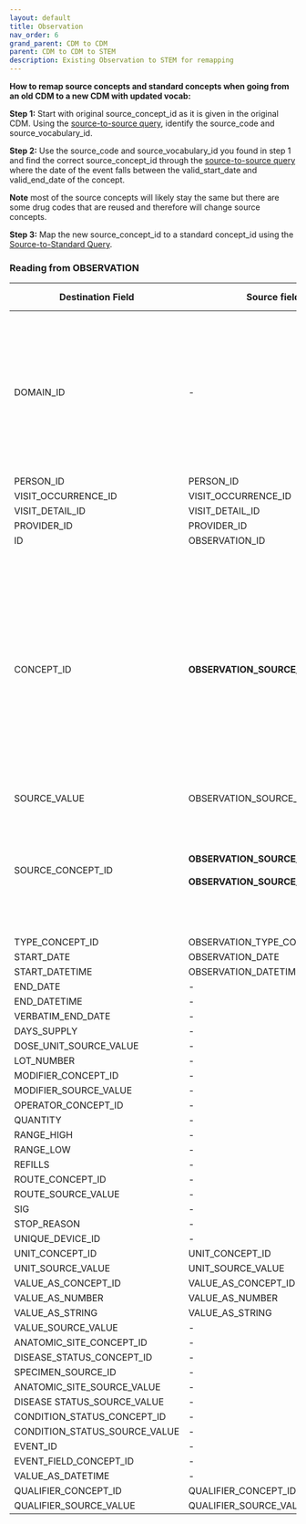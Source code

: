 ```yaml
---
layout: default
title: Observation
nav_order: 6
grand_parent: CDM to CDM
parent: CDM to CDM to STEM
description: Existing Observation to STEM for remapping
---
```


**How to remap source concepts and standard concepts when going from an old CDM to a new CDM with updated vocab:**

**Step 1:** Start with original source_concept_id as it is given in the original CDM. Using the [source-to-source query](https://ohdsi.github.io/CommonDataModel/sqlScripts.html#Source_to_Source), identify the source_code and source_vocabulary_id.

**Step 2:** Use the source_code and source_vocabulary_id you found in step 1 and find the correct source_concept_id through the [source-to-source query](https://ohdsi.github.io/CommonDataModel/sqlScripts.html#Source_to_Source) where the date of the event falls between the valid_start_date and valid_end_date of the concept. 

**Note** most of the source concepts will likely stay the same but there are some drug codes that are reused and therefore will change source concepts.

**Step 3:** Map the new source_concept_id to a standard concept_id using the [Source-to-Standard Query](https://ohdsi.github.io/CommonDataModel/sqlScripts.html).


### Reading from **OBSERVATION**

| Destination Field | Source field | Logic | Comment field |
| --- | --- | --- | --- |
| DOMAIN_ID | - | - | This should be the domain_id of the standard concept in the CONCEPT_ID field. If a code is mapped to CONCEPT_ID 0, put the domain_id as Observation |
| PERSON_ID | PERSON_ID | - | - |
| VISIT_OCCURRENCE_ID | VISIT_OCCURRENCE_ID  | - | - |
| VISIT_DETAIL_ID | VISIT_DETAIL_ID  | - | - |
| PROVIDER_ID | PROVIDER_ID  | - | -|
| ID | OBSERVATION_ID |  | - |
| CONCEPT_ID | **OBSERVATION_SOURCE_CONCEPT_ID** | Use the [Source-to-Standard Query](https://ohdsi.github.io/CommonDataModel/sqlScripts.html).<br><br> Lookup the target concept that the source concept maps to. If there are multiple target concepts, create multiple records.| 	  |
| SOURCE_VALUE | OBSERVATION_SOURCE_VALUE | - | - |
| SOURCE_CONCEPT_ID | **OBSERVATION_SOURCE_CONCEPT_ID**<br><br>**OBSERVATION_SOURCE_VALUE** | Please see the logic above for assigning the proper source and standard concepts. | - |
| TYPE_CONCEPT_ID | OBSERVATION_TYPE_CONCEPT_ID | - | - |
| START_DATE | OBSERVATION_DATE | - | - |
| START_DATETIME | OBSERVATION_DATETIME | - | - |
| END_DATE | - | - | - |
| END_DATETIME | - | - | - |
| VERBATIM_END_DATE | - | - | - |
| DAYS_SUPPLY | - | - | - |
| DOSE_UNIT_SOURCE_VALUE | - | - | - |
| LOT_NUMBER | - | - | - |
| MODIFIER_CONCEPT_ID | - | - | - |
| MODIFIER_SOURCE_VALUE | - | - | - |
| OPERATOR_CONCEPT_ID | - | - | - |
| QUANTITY | - | - | - |
| RANGE_HIGH | - | - | - |
| RANGE_LOW | - | - | - |
| REFILLS | - | - | - |
| ROUTE_CONCEPT_ID | - | - | - |
| ROUTE_SOURCE_VALUE | - | - | - |
| SIG | - | - | - |
| STOP_REASON | - | - | - |
| UNIQUE_DEVICE_ID | - | - | - |
| UNIT_CONCEPT_ID | UNIT_CONCEPT_ID | - | - |
| UNIT_SOURCE_VALUE | UNIT_SOURCE_VALUE | - | - |
| VALUE_AS_CONCEPT_ID | VALUE_AS_CONCEPT_ID | - | - |
| VALUE_AS_NUMBER | VALUE_AS_NUMBER | - | - |
| VALUE_AS_STRING | VALUE_AS_STRING | - | - |
| VALUE_SOURCE_VALUE | - | - | - |
| ANATOMIC_SITE_CONCEPT_ID | - | - | - |
| DISEASE_STATUS_CONCEPT_ID | - | - | - |
| SPECIMEN_SOURCE_ID | - | - | - |
| ANATOMIC_SITE_SOURCE_VALUE | - | - | - |
| DISEASE STATUS_SOURCE_VALUE | - | - | - |
| CONDITION_STATUS_CONCEPT_ID | - | - | - | 
| CONDITION_STATUS_SOURCE_VALUE | - | - | - |
| EVENT_ID | - | - | - |
| EVENT_FIELD_CONCEPT_ID | - | - | - |
| VALUE_AS_DATETIME | - | - | - |
| QUALIFIER_CONCEPT_ID | QUALIFIER_CONCEPT_ID | - | - |
| QUALIFIER_SOURCE_VALUE | QUALIFIER_SOURCE_VALUE | - | - |